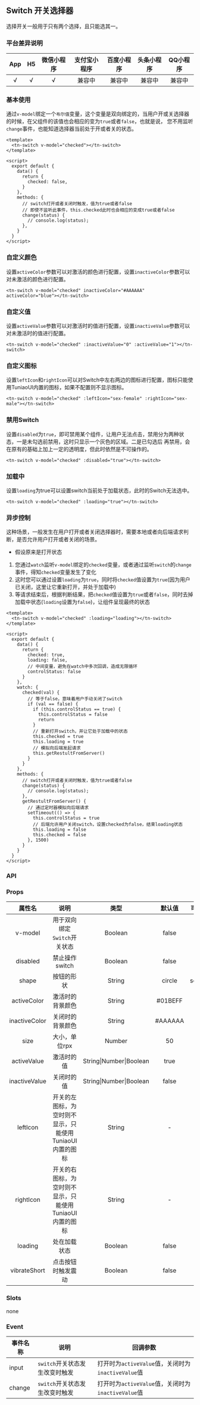 ## Switch 开关选择器 <to-api/>

<demo-model url="/componentsPage/switch/switch"></demo-model>
选择开关一般用于只有两个选择，且只能选其一。



### 平台差异说明

|  App   |  H5  | 微信小程序 | 支付宝小程序 | 百度小程序 | 头条小程序 | QQ小程序 |
| :----: | :--: | :--------: | :----------: | :--------: | :--------: | :------: |
| √ |  √   |     √      |    兼容中    |   兼容中   |   兼容中   |  兼容中  |



### 基本使用

通过`v-model`绑定一个`布尔值`变量，这个变量是双向绑定的，当用户开或关选择器的时候，在父组件的该值也会相应的变为`true`或者`false`，也就是说， 您不用监听`change`事件，也能知道选择器当前处于开或者关的状态。

```vue
<template>
  <tn-switch v-model="checked"></tn-switch>
</template>

<script>
  export default {
    data() {
      return {
        checked: false,
      }
    },
    methods: {
      // switch打开或者关闭时触发，值为true或者false
      // 即使不监听此事件，this.checked此时也会相应的变成true或者false
      change(status) {
        // console.log(status);
      },
    }
  }
</script>

```



### 自定义颜色

设置`activeColor`参数可以对激活的颜色进行配置，设置`inactiveColor`参数可以对未激活的颜色进行配置。

```vue
<tn-switch v-model="checked" inactiveColor="#AAAAAA" activeColor="blue"></tn-switch>
```



### 自定义值

设置`activeValue`参数可以对激活时的值进行配置，设置`inactiveValue`参数可以对未激活时的值进行配置。

```vue
<tn-switch v-model="checked" :inactiveValue="0" :activeValue="1"></tn-switch>
```



### 自定义图标

设置`leftIcon`和`rightIcon`可以对Switch中左右两边的图标进行配置，图标只能使用TuniaoUI内置的图标，如果不配置则不显示图标。

```vue
<tn-switch v-model="checked" :leftIcon="sex-female" :rightIcon="sex-male"></tn-switch>
```



### 禁用Switch

设置`disabled`为`true`，即可禁用某个组件，让用户无法点击，禁用分为两种状态，一是未勾选前禁用，这时只显示一个灰色的区域。二是已勾选后 再禁用，会在原有的基础上加上一定的透明度，但此时依然是不可操作的。

```vue
<tn-switch v-model="checked" :disabled="true"></tn-switch>
```



### 加载中

设置`loading`为true可以设置switch当前处于加载状态，此时的Switch无法选中。

```vue
<tn-switch v-model="checked" :loading="true"></tn-switch>
```



### 异步控制

这种场景，一般发生在用户打开或者关闭选择器时，需要本地或者向后端请求判断，是否允许用户打开或者关闭的场景。

- 假设原来是打开状态

1. 您通过`watch`监听`v-model`绑定的`checked`变量，或者通过监听`switch`的`change`事件，得知`checked`变量发生了变化
2. 这时您可以通过设置`loading`为`true`，同时将`checked`值设置为`true`(因为用户已关闭，这里让它重新打开，并处于加载中)
3. 等请求结束后，根据判断结果，把`checked`值设置为`true`或者`false`，同时去掉加载中状态(`loading`设置为`false`)，让组件呈现最终的状态

```vue
<template>
  <tn-switch v-model="checked" :loading="loading"></tn-switch>
</template>

<script>
  export default {
    data() {
      return {
        checked: true,
        loading: false,
        // 中间变量，避免在watch中多次回调，造成无限循环
        controlStatus: false
      }
    },
    watch: {
      checked(val) {
        // 等于false，意味着用户手动关闭了switch
        if (val == false) {
          if (this.controlStatus == true) {
            this.controlStatus = false
            return
          }
          // 重新打开switch，并让它处于加载中的状态
          this.checked = true
          this.loading = true
          // 模拟向后端发起请求
          this.getRestultFromServer()
        }
      }
    },
    methods: {
      // switch打开或者关闭时触发，值为true或者false
      change(status) {
        // console.log(status);
      },
      getRestultFromServer() {
        // 通过定时器模拟向后端请求
        setTimeout(() => {
          this.controlStatus = true
          // 后端允许用户关闭switch，设置checked为false，结束loading状态
          this.loading = false
          this.checked = false
        }, 1500)
      }
    }
  }
</script>
```



### API

### Props

|    属性名     |                           说明                           |          类型           | 默认值  | 可选值 |
| :-----------: | :------------------------------------------------------: | :---------------------: | :-----: | :----: |
|    v-model    |               用于双向绑定`Switch`开关状态               |         Boolean         |  false  |  true  |
|   disabled    |                      禁止操作switch                      |         Boolean         |  false  |  true  |
|     shape     |                        按钮的形状                        |         String          | circle  | square |
|  activeColor  |                     激活时的背景颜色                     |         String          | #01BEFF |   -    |
| inactiveColor |                     关闭时的背景颜色                     |         String          | #AAAAAA |   -    |
|     size      |                      大小，单位rpx                       |         Number          |   50    |   -    |
|  activeValue  |                        激活时的值                        | String\|Number\|Boolean |  true   |   -    |
| inactiveValue |                        关闭时的值                        | String\|Number\|Boolean |  false  |   -    |
|   leftIcon    | 开关的左图标，为空时则不显示，只能使用TuniaoUI内置的图标 |         String          |    -    |   -    |
|   rightIcon   | 开关的右图标，为空时则不显示，只能使用TuniaoUI内置的图标 |         String          |    -    |   -    |
|    loading    |                       处在加载状态                       |         Boolean         |  false  |  true  |
| vibrateShort  |                    点击按钮时触发震动                    |         Boolean         |  false  |  true  |



### Slots

none



### Event

| 事件名称 | 说明                           | 回调参数                                           |
| -------- | ------------------------------ | -------------------------------------------------- |
| input    | `switch`开关状态发生改变时触发 | 打开时为`activeValue`值，关闭时为`inactiveValue`值 |
| change   | `switch`开关状态发生改变时触发 | 打开时为`activeValue`值，关闭时为`inactiveValue`值 |
